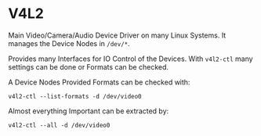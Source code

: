 # V4L2

Main Video/Camera/Audio Device Driver on many Linux Systems. It manages the Device Nodes in ``/dev/*``.

Provides many Interfaces for IO Control of the Devices. With ``v4l2-ctl`` many settings can be done or Formats can be checked.

A Device Nodes Provided Formats can be checked with:

    v4l2-ctl --list-formats -d /dev/video0

Almost everything Important can be extracted by:

    v4l2-ctl --all -d /dev/video0
